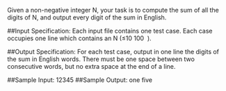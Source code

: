 Given a non-negative integer N, your task is to compute the sum of all the digits of N, and output every digit of the sum in English.

##Input Specification:
Each input file contains one test case. Each case occupies one line which contains an N (≤10
​100
​​ ).

##Output Specification:
For each test case, output in one line the digits of the sum in English words. There must be one space between two consecutive words, but no extra space at the end of a line.

##Sample Input:
12345
##Sample Output:
one five